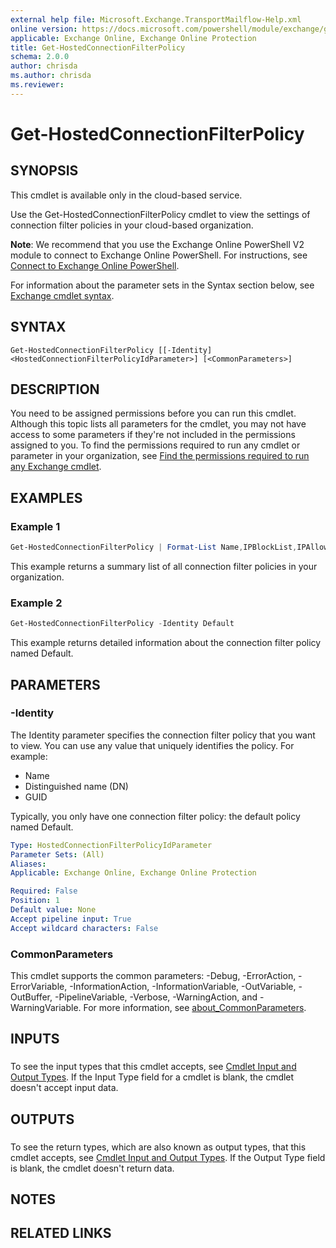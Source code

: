 ```yaml
---
external help file: Microsoft.Exchange.TransportMailflow-Help.xml
online version: https://docs.microsoft.com/powershell/module/exchange/get-hostedconnectionfilterpolicy
applicable: Exchange Online, Exchange Online Protection
title: Get-HostedConnectionFilterPolicy
schema: 2.0.0
author: chrisda
ms.author: chrisda
ms.reviewer:
---
```


# Get-HostedConnectionFilterPolicy

## SYNOPSIS
This cmdlet is available only in the cloud-based service.

Use the Get-HostedConnectionFilterPolicy cmdlet to view the settings of connection filter policies in your cloud-based organization.

**Note**: We recommend that you use the Exchange Online PowerShell V2 module to connect to Exchange Online PowerShell. For instructions, see [Connect to Exchange Online PowerShell](https://docs.microsoft.com/powershell/exchange/connect-to-exchange-online-powershell).

For information about the parameter sets in the Syntax section below, see [Exchange cmdlet syntax](https://docs.microsoft.com/powershell/exchange/exchange-cmdlet-syntax).

## SYNTAX

```
Get-HostedConnectionFilterPolicy [[-Identity] <HostedConnectionFilterPolicyIdParameter>] [<CommonParameters>]
```

## DESCRIPTION
You need to be assigned permissions before you can run this cmdlet. Although this topic lists all parameters for the cmdlet, you may not have access to some parameters if they're not included in the permissions assigned to you. To find the permissions required to run any cmdlet or parameter in your organization, see [Find the permissions required to run any Exchange cmdlet](https://docs.microsoft.com/powershell/exchange/find-exchange-cmdlet-permissions).

## EXAMPLES

### Example 1
```powershell
Get-HostedConnectionFilterPolicy | Format-List Name,IPBlockList,IPAllowList,EnableSafeList
```

This example returns a summary list of all connection filter policies in your organization.

### Example 2
```powershell
Get-HostedConnectionFilterPolicy -Identity Default
```

This example returns detailed information about the connection filter policy named Default.

## PARAMETERS

### -Identity
The Identity parameter specifies the connection filter policy that you want to view. You can use any value that uniquely identifies the policy. For example:

- Name
- Distinguished name (DN)
- GUID

Typically, you only have one connection filter policy: the default policy named Default.

```yaml
Type: HostedConnectionFilterPolicyIdParameter
Parameter Sets: (All)
Aliases:
Applicable: Exchange Online, Exchange Online Protection

Required: False
Position: 1
Default value: None
Accept pipeline input: True
Accept wildcard characters: False
```

### CommonParameters
This cmdlet supports the common parameters: -Debug, -ErrorAction, -ErrorVariable, -InformationAction, -InformationVariable, -OutVariable, -OutBuffer, -PipelineVariable, -Verbose, -WarningAction, and -WarningVariable. For more information, see [about_CommonParameters](https://go.microsoft.com/fwlink/p/?LinkID=113216).

## INPUTS

###  
To see the input types that this cmdlet accepts, see [Cmdlet Input and Output Types](https://go.microsoft.com/fwlink/p/?linkId=616387). If the Input Type field for a cmdlet is blank, the cmdlet doesn't accept input data.

## OUTPUTS

###  
To see the return types, which are also known as output types, that this cmdlet accepts, see [Cmdlet Input and Output Types](https://go.microsoft.com/fwlink/p/?linkId=616387). If the Output Type field is blank, the cmdlet doesn't return data.

## NOTES

## RELATED LINKS
